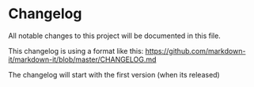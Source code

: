 # Changelog

All notable changes to this project will be documented in this file.

This changelog is using a format like this: https://github.com/markdown-it/markdown-it/blob/master/CHANGELOG.md

The changelog will start with the first version (when its released)